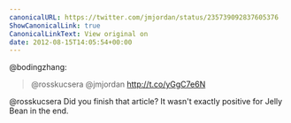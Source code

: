 ```yaml
---
canonicalURL: https://twitter.com/jmjordan/status/235739092837605376
ShowCanonicalLink: true
CanonicalLinkText: View original on
date: 2012-08-15T14:05:54+00:00
---
```

@bodingzhang:

> @rosskucsera @jmjordan  http://t.co/yGgC7e6N

@rosskucsera Did you finish that article? It wasn't exactly positive for Jelly Bean in the end.